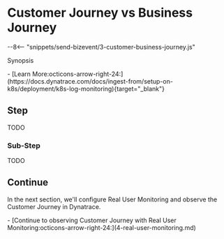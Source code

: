 # Customer Journey vs Business Journey
--8<-- "snippets/send-bizevent/3-customer-business-journey.js"

Synopsis

<div class="grid cards" markdown>
- [Learn More:octicons-arrow-right-24:](https://docs.dynatrace.com/docs/ingest-from/setup-on-k8s/deployment/k8s-log-monitoring){target="_blank"}
</div>

## Step

TODO

### Sub-Step

TODO

## Continue

In the next section, we'll configure Real User Monitoring and observe the Customer Journey in Dynatrace.

<div class="grid cards" markdown>
- [Continue to observing Customer Journey with Real User Monitoring:octicons-arrow-right-24:](4-real-user-monitoring.md)
</div>